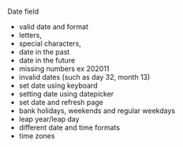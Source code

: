 Date field
- valid date and format
- letters,
- special characters, 
- date in the past
- date in the future
- missing numbers ex 202011
- invalid dates (such as day 32, month 13)
- set date using keyboard
- setting date using  datepicker
- set date and refresh page
- bank holidays, weekends and regular weekdays
- leap year/leap day
-  different date and time formats
-  time zones